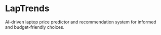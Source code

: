 # LapTrends
AI-driven laptop price predictor and recommendation system for informed and budget-friendly choices.
